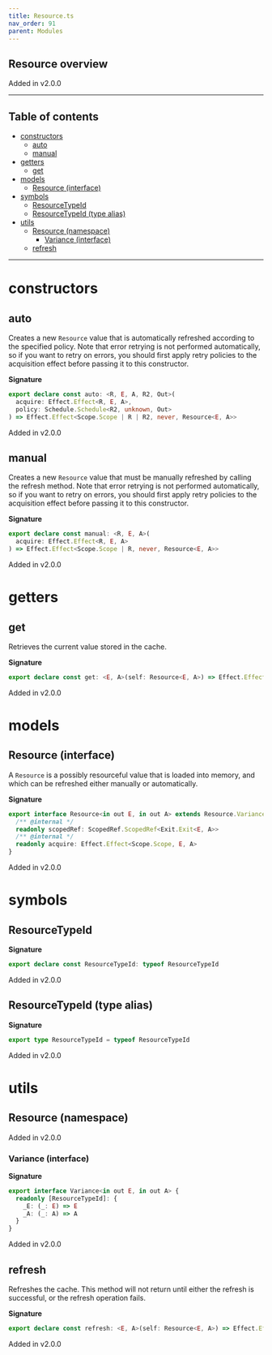 ```yaml
---
title: Resource.ts
nav_order: 91
parent: Modules
---
```


## Resource overview

Added in v2.0.0

---

<h2 class="text-delta">Table of contents</h2>

- [constructors](#constructors)
  - [auto](#auto)
  - [manual](#manual)
- [getters](#getters)
  - [get](#get)
- [models](#models)
  - [Resource (interface)](#resource-interface)
- [symbols](#symbols)
  - [ResourceTypeId](#resourcetypeid)
  - [ResourceTypeId (type alias)](#resourcetypeid-type-alias)
- [utils](#utils)
  - [Resource (namespace)](#resource-namespace)
    - [Variance (interface)](#variance-interface)
  - [refresh](#refresh)

---

# constructors

## auto

Creates a new `Resource` value that is automatically refreshed according to
the specified policy. Note that error retrying is not performed
automatically, so if you want to retry on errors, you should first apply
retry policies to the acquisition effect before passing it to this
constructor.

**Signature**

```ts
export declare const auto: <R, E, A, R2, Out>(
  acquire: Effect.Effect<R, E, A>,
  policy: Schedule.Schedule<R2, unknown, Out>
) => Effect.Effect<Scope.Scope | R | R2, never, Resource<E, A>>
```

Added in v2.0.0

## manual

Creates a new `Resource` value that must be manually refreshed by calling
the refresh method. Note that error retrying is not performed
automatically, so if you want to retry on errors, you should first apply
retry policies to the acquisition effect before passing it to this
constructor.

**Signature**

```ts
export declare const manual: <R, E, A>(
  acquire: Effect.Effect<R, E, A>
) => Effect.Effect<Scope.Scope | R, never, Resource<E, A>>
```

Added in v2.0.0

# getters

## get

Retrieves the current value stored in the cache.

**Signature**

```ts
export declare const get: <E, A>(self: Resource<E, A>) => Effect.Effect<never, E, A>
```

Added in v2.0.0

# models

## Resource (interface)

A `Resource` is a possibly resourceful value that is loaded into memory, and
which can be refreshed either manually or automatically.

**Signature**

```ts
export interface Resource<in out E, in out A> extends Resource.Variance<E, A> {
  /** @internal */
  readonly scopedRef: ScopedRef.ScopedRef<Exit.Exit<E, A>>
  /** @internal */
  readonly acquire: Effect.Effect<Scope.Scope, E, A>
}
```

Added in v2.0.0

# symbols

## ResourceTypeId

**Signature**

```ts
export declare const ResourceTypeId: typeof ResourceTypeId
```

Added in v2.0.0

## ResourceTypeId (type alias)

**Signature**

```ts
export type ResourceTypeId = typeof ResourceTypeId
```

Added in v2.0.0

# utils

## Resource (namespace)

Added in v2.0.0

### Variance (interface)

**Signature**

```ts
export interface Variance<in out E, in out A> {
  readonly [ResourceTypeId]: {
    _E: (_: E) => E
    _A: (_: A) => A
  }
}
```

Added in v2.0.0

## refresh

Refreshes the cache. This method will not return until either the refresh
is successful, or the refresh operation fails.

**Signature**

```ts
export declare const refresh: <E, A>(self: Resource<E, A>) => Effect.Effect<never, E, void>
```

Added in v2.0.0
